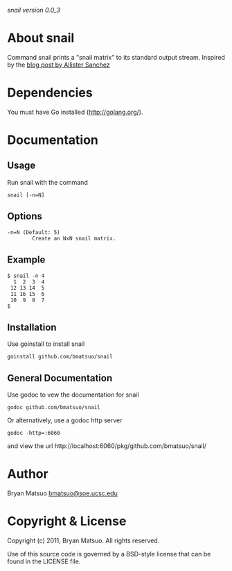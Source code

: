 *snail version 0.0_3*

About snail
=============

Command snail prints a "snail matrix" to its standard output stream.
Inspired by the [blog post by Allister Sanchez](http://hackgolang.blogspot.com/2010/09/snail-in-golang.html)

Dependencies
=============

You must have Go installed (http://golang.org/). 

Documentation
=============
Usage
-----

Run snail with the command

    snail [-n=N]

Options
-------

    -n=N (Default: 5)
            Create an NxN snail matrix.

Example
-------

    $ snail -n 4
      1  2  3  4
     12 13 14  5
     11 16 15  6
     10  9  8  7
    $


Installation
-------------

Use goinstall to install snail

    goinstall github.com/bmatsuo/snail

General Documentation
---------------------

Use godoc to vew the documentation for snail

    godoc github.com/bmatsuo/snail

Or alternatively, use a godoc http server

    godoc -http=:6060

and view the url http://localhost:6060/pkg/github.com/bmatsuo/snail/

Author
======

Bryan Matsuo <bmatsuo@soe.ucsc.edu>

Copyright & License
===================

Copyright (c) 2011, Bryan Matsuo.
All rights reserved.

Use of this source code is governed by a BSD-style license that can be
found in the LICENSE file.
